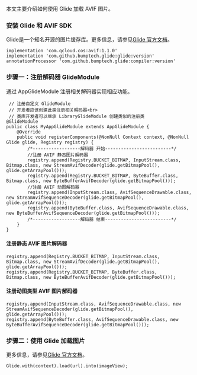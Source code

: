 
本文主要介绍如何使用 Glide 加载 AVIF 图片。


### 安装 Glide 和 AVIF SDK

Glide是一个知名开源的图片缓存库。更多信息，请参见[Glide 官方文档](https://bumptech.github.io/glide/)。

```
implementation 'com.qcloud.cos:avif:1.1.0'   
implementation 'com.github.bumptech.glide:glide:version'
annotationProcessor 'com.github.bumptech.glide:compiler:version' 
```

### 步骤一：注册解码器 GlideModule

通过 AppGlideModule 注册相关解码器实现相应功能。
```
 // 注册自定义 GlideModule
 // 开发者应该创建此类注册相关解码器<br>
 // 类库开发者可以继承 LibraryGlideModule 创建类似的注册类
@GlideModule
public class MyAppGlideModule extends AppGlideModule {
    @Override
    public void registerComponents(@NonNull Context context, @NonNull Glide glide, Registry registry) {
        /*------------------解码器 开始-------------------------*/
        //注册 AVIF 静态图片解码器
        registry.append(Registry.BUCKET_BITMAP, InputStream.class, Bitmap.class, new StreamAvifDecoder(glide.getBitmapPool(), glide.getArrayPool()));
        registry.append(Registry.BUCKET_BITMAP, ByteBuffer.class, Bitmap.class, new ByteBufferAvifDecoder(glide.getBitmapPool()));
        //注册 AVIF 动图解码器
        registry.append(InputStream.class, AvifSequenceDrawable.class, new StreamAvifSequenceDecoder(glide.getBitmapPool(), glide.getArrayPool()));
        registry.append(ByteBuffer.class, AvifSequenceDrawable.class, new ByteBufferAvifSequenceDecoder(glide.getBitmapPool()));
        /*------------------解码器 结束-------------------------*/
    }
}
```

#### 注册静态 AVIF 图片解码器

```
registry.append(Registry.BUCKET_BITMAP, InputStream.class, Bitmap.class, new StreamAvifDecoder(glide.getBitmapPool(), glide.getArrayPool()));
registry.append(Registry.BUCKET_BITMAP, ByteBuffer.class, Bitmap.class, new ByteBufferAvifDecoder(glide.getBitmapPool()));
```

#### 注册动图类型 AVIF 图片解码器

```
registry.append(InputStream.class, AvifSequenceDrawable.class, new StreamAvifSequenceDecoder(glide.getBitmapPool(), glide.getArrayPool()));
registry.append(ByteBuffer.class, AvifSequenceDrawable.class, new ByteBufferAvifSequenceDecoder(glide.getBitmapPool()));
```

### 步骤二：使用 Glide 加载图片

更多信息，请参见[Glide 官方文档](https://bumptech.github.io/glide/)。

```
Glide.with(context).load(url).into(imageView);
```